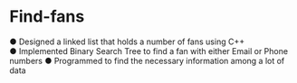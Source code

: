 # Find-fans

●	Designed a linked list that holds a number of fans using C++		
●	Implemented Binary Search Tree to find a fan with either Email or Phone numbers 
●	Programmed to find the necessary information among a lot of data
